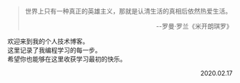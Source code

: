 > 世界上只有一种真正的英雄主义，那就是认清生活的真相后依然热爱生活。
> <p align="right">--罗曼·罗兰《米开朗琪罗》</p>
                                              
欢迎来到我的个人技术博客。<br/>
这里记录了我编程学习的每一步。<br/>
希望你也能够在这里收获学习最初的快乐。
<p align="right">2020.02.17</p>

